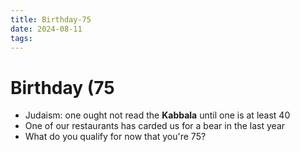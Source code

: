 ```yaml
---
title: Birthday-75
date: 2024-08-11
tags: 
---
```

# Birthday (75

- Judaism: one ought not read the **Kabbala** until one is at least 40
- One of our restaurants has carded us for a bear in the last year
- What do you qualify for now that you're 75?


